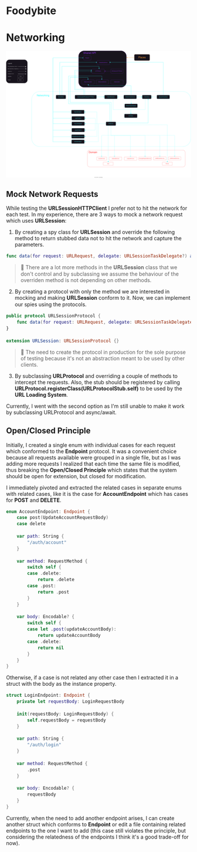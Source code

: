 # Foodybite

# Networking
![Networking Diagram](./Diagrams/Networking.svg)

## Mock Network Requests
While testing the **URLSessionHTTPClient** I prefer not to hit the network for each test. In my experience, there are 3 ways to mock a network request which uses **URLSession**:

1. By creating a spy class for **URLSession** and override the following method to return stubbed data not to hit the network and capture the parameters.

```swift
func data(for request: URLRequest, delegate: URLSessionTaskDelegate?) async throws -> (Data, URLResponse)
```

> 🚩 There are a lot more methods in the 𝐔𝐑𝐋𝐒𝐞𝐬𝐬𝐢𝐨𝐧 class that we don't control and by subclassing we assume the behaviour of the overriden method is not depending on other methods.

2. By creating a protocol with only the method we are interested in mocking and making 𝐔𝐑𝐋𝐒𝐞𝐬𝐬𝐢𝐨𝐧 conform to it. Now, we can implement our spies using the protocols.

```swift
public protocol URLSessionProtocol {
    func data(for request: URLRequest, delegate: URLSessionTaskDelegate?) async throws -> (Data, URLResponse)
}

extension URLSession: URLSessionProtocol {}
```

> 🚩 The need to create the protocol in production for the sole purpose of testing because it's not an abstraction meant to be used by other clients.

3. By subclassing **URLProtocol** and overriding a couple of methods to intercept the requests. Also, the stub should be registered by calling **URLProtocol.registerClass(URLProtocolStub.self)** to be used by the **URL Loading System**.

Currently, I went with the second option as I'm still unable to make it work by subclassing URLProtocol and async/await.

## Open/Closed Principle

Initially, I created a single enum with individual cases for each request which conformed to the **Endpoint** protocol. It was a convenient choice because all requests available were grouped in a single file, but as I was adding more requests I realized that each time the same file is modified, thus breaking the **Open/Closed Principle** which states that the system should be open for extension, but closed for modification.

I immediately pivoted and extracted the related cases in separate enums with related cases, like it is the case for **AccountEndpoint** which has cases for **POST** and **DELETE**. 

```swift
enum AccountEndpoint: Endpoint {
    case post(UpdateAccountRequestBody)
    case delete
    
    var path: String {
        "/auth/account"
    }
    
    var method: RequestMethod {
        switch self {
        case .delete:
            return .delete
        case .post:
            return .post
        }
    }
    
    var body: Encodable? {
        switch self {
        case let .post(updateAccountBody):
            return updateAccountBody
        case .delete:
            return nil
        }
    }
}
```

Otherwise, if a case is not related any other case then I extracted it in a struct with the body as the instance property.

```swift
struct LoginEndpoint: Endpoint {
    private let requestBody: LoginRequestBody
    
    init(requestBody: LoginRequestBody) {
        self.requestBody = requestBody
    }

    var path: String {
        "/auth/login"
    }
    
    var method: RequestMethod {
        .post
    }
    
    var body: Encodable? {
        requestBody
    }
}
```
Currently, when the need to add another endpoint arises, I can create another struct which conforms to **Endpoint** or edit a file containing related endpoints to the one I want to add (this case still violates the principle, but considering the relatedness of the endpoints I think it's a good trade-off for now).


























